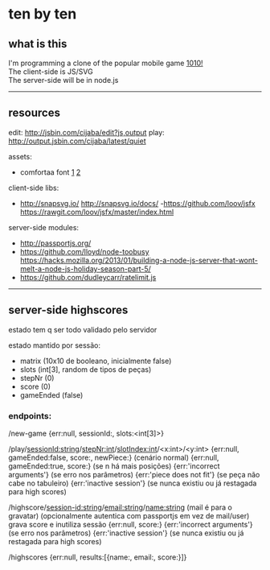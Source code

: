 # ten by ten

## what is this

I'm programming a clone of the popular mobile game [1010!](http://1010ga.me/)  
The client-side is JS/SVG  
The server-side will be in node.js

----

## resources

edit: http://jsbin.com/cijaba/edit?js,output
play: http://output.jsbin.com/cijaba/latest/quiet

assets:
- comfortaa font [1](http://www.dafont.com/pt/comfortaa.font) [2]()

client-side libs:
- http://snapsvg.io/ http://snapsvg.io/docs/
-https://github.com/loov/jsfx https://rawgit.com/loov/jsfx/master/index.html

server-side modules:
- http://passportjs.org/
- https://github.com/lloyd/node-toobusy https://hacks.mozilla.org/2013/01/building-a-node-js-server-that-wont-melt-a-node-js-holiday-season-part-5/
- https://github.com/dudleycarr/ratelimit.js

----

## server-side highscores

estado tem q ser todo validado pelo servidor


estado mantido por sessão:
- matrix    (10x10 de booleano, inicialmente false)
- slots     (int[3], random de tipos de peças)
- stepNr    (0)
- score     (0)
- gameEnded (false)


### endpoints:

/new-game
{err:null, sessionId:<string>, slots:<int[3]>}

/play/<sessionId:string>/<stepNr:int>/<slotIndex:int>/<x:int>/<y:int>
{err:null, gameEnded:false, score:<int>, newPiece:<int>} (cenário normal)
{err:null, gameEnded:true, score:<int>}                  (se n há mais posições)
{err:'incorrect arguments'}                              (se erro nos parâmetros)
{err:'piece does not fit'}                               (se peça não cabe no tabuleiro)
{err:'inactive session'}                                 (se nunca existiu ou já restagada para high scores)

/highscore/<session-id:string>/<email:string>/<name:string>  (mail é para o gravatar)
(opcionalmente autentica com passportjs em vez de mail/user)
grava score e inutiliza sessão
{err:null, score:<int>}
{err:'incorrect arguments'}                              (se erro nos parâmetros)
{err:'inactive session'}                                 (se nunca existiu ou já restagada para high scores)

/highscores
{err:null, results:[{name:<string>, email:<string>, score:<int>}]}
